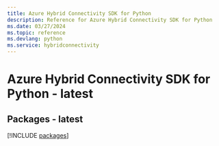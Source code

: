 ```yaml
---
title: Azure Hybrid Connectivity SDK for Python
description: Reference for Azure Hybrid Connectivity SDK for Python
ms.date: 03/27/2024
ms.topic: reference
ms.devlang: python
ms.service: hybridconnectivity
---
```

# Azure Hybrid Connectivity SDK for Python - latest
## Packages - latest
[!INCLUDE [packages](hybrid-connectivity-index.md)]